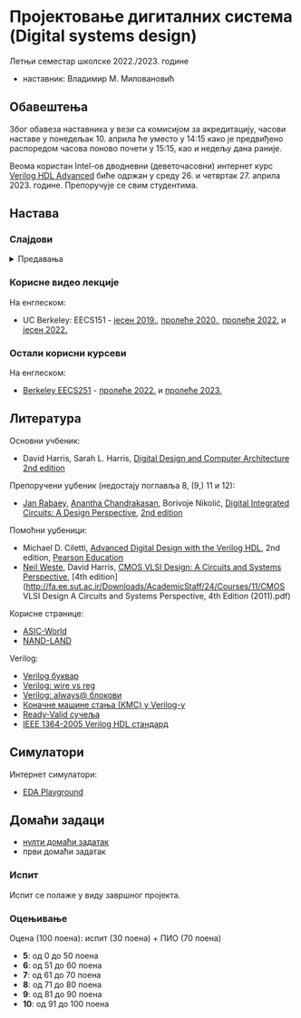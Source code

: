 # Пројектовање дигиталних система (Digital systems design)

Летњи семестар школске 2022./2023. године
* наставник: Владимир М. Миловановић

## Обавештења

Због обавеза наставника у вези са комисијом за акредитацију, часови наставе у понедељак 10. априла ће уместо у 14:15 како је предвиђено распоредом часова поново почети у 15:15, као и недељу дана раније.

Веома користан Intel-ов дводневни (деветочасовни) интернет курс [Verilog HDL Advanced](https://learning.intel.com/Developer/learn/course/external/view/classroom/861/verilog-hdl-advanced) биће одржан у среду 26. и четвртак 27. априла 2023. године. Препоручује се свим студентима.

<!--

<details markdown='block'>
<summary>Претходна обавештења</summary>

Догађај за студенте под називом [Seeds for the future 2022](https://www.huawei.com/minisite/seeds-for-the-future/index.html) који организује Huawei биће ове године одржан преко интернета у периоду од 14. до 21. новембра. Више о самом догађају можете видети у [пропратној презентацији](./Huawei/SftF2022.pdf), а заинтересовани студенти се могу пријавити путем [формулара](https://forms.gle/WtaFBXmT4eu6vedu7) до понедељка 7. новембра 2022. године.

[Путеви каријере у индустрији чипова](https://www.elfak.ni.ac.rs/informacije/novosti-i-obavestenja/prvi-put-u-evropi-putevi-karijere-u-industriji-cipova-na-elektronskom-fakultetu-u-nisu) ([GSA WLI Pathways Conference – Serbia](https://designthesolution.org/gsa-wli-pathways-conference-serbia)) конференција одржана је 14. новембра на Електронском факултету у Нишу.

Телеком Србија у оквиру свог IoT лаба организује [стручне праксе за школску 2022/23. годину](https://mts.rs/Poslovni/IoT/lab), а студенти Факултета инжењерских наука по први пут ове године могу да узму учешће.

Полунадокнада предавања из дигиталне електронике одржана је у петак 9. децембра 2022. године од око 16:30 у учионици Д-66.

Предавања и вежбе из Дигиталне електронике у понедељак 3. октобра 2022. године нису одржана због одсуства предметног наставника.

</details>

-->

## Настава

### Слајдови

<details markdown='block'>
<summary>Предавања</summary>
* DigSys слајдови 1: [EECS151 fa21l1][EECS151_fa21l1-1up]
* DigSys слајдови 2: [EECS151 fa21l2][EECS151_fa21l2-1up]
* DigSys слајдови 3: [EECS151 fa21l3][EECS151_fa21l3-1up]
* DigSys слајдови 4: [EECS151 fa21l4][EECS151_fa21l4-1up]
* DigSys слајдови 5: [EECS151 fa21l5][EECS151_fa21l5-1up]
* DigSys слајдови 6: [EECS151 fa21l6][EECS151_fa21l6-1up]
* DigSys слајдови 7: [EECS151 fa21l7][EECS151_fa21l7-1up]
* DigSys слајдови 8: ~~[EECS151 fa21l8][EECS151_fa21l8-1up]~~
* DigSys слајдови 9: ~~[EECS151 fa21l9][EECS151_fa21l9-1up]~~
* DigSys слајдови 10: [EECS151 fa21l10][EECS151_fa21l10-1up]
</details>

[EECS151_fa21l1-1up]: https://inst.eecs.berkeley.edu/~eecs151/fa21/files/lectures/Lecture1-Intro-1up.pdf
[EECS151_fa21l2-1up]: https://inst.eecs.berkeley.edu/~eecs151/fa21/files/lectures/Lecture2-Design-1up.pdf
[EECS151_fa21l3-1up]: https://inst.eecs.berkeley.edu/~eecs151/fa21/files/lectures/Lecture3-VerilogI-1up.pdf
[EECS151_fa21l4-1up]: https://inst.eecs.berkeley.edu/~eecs151/fa21/files/lectures/Lecture4-VerilogII-1up.pdf
[EECS151_fa21l5-1up]: https://inst.eecs.berkeley.edu/~eecs151/fa21/files/lectures/Lecture5-VerilogIII-1up.pdf
[EECS151_fa21l6-1up]: https://inst.eecs.berkeley.edu/~eecs151/fa21/files/lectures/Lecture6-CL-1up.pdf
[EECS151_fa21l7-1up]: https://inst.eecs.berkeley.edu/~eecs151/fa21/files/lectures/Lecture7-FSMs-1up.pdf
[EECS151_fa21l8-1up]: https://inst.eecs.berkeley.edu/~eecs151/fa21/files/lectures/Lecture8-RISC-V-1up.pdf
[EECS151_fa21l9-1up]: https://inst.eecs.berkeley.edu/~eecs151/fa21/files/lectures/Lecture9-Pipelining-1up.pdf
[EECS151_fa21l10-1up]: https://inst.eecs.berkeley.edu/~eecs151/fa21/files/lectures/Lecture10-PipeliningFPGA-1up.pdf

### Корисне видео лекције

На енглеском:
* UC Berkeley: EECS151 - [јесен 2019.](https://www.youtube.com/playlist?list=PLW6lmkTQ3FQVyMbSHpXyaGK9GvDEsr0mm), [пролеће 2020.](https://www.youtube.com/playlist?list=PLW6lmkTQ3FQXQjShQivjgzkQ7pNLnmo-z), [пролеће 2022.](https://www.youtube.com/playlist?list=PLkFD6_40KJIxrKaukIqIZMrtSRf6hNdPp) и [јесен 2022.](https://www.youtube.com/playlist?list=PLkFD6_40KJIzF1rzQ5Sp97Kv7wHhth7YK)

### Остали корисни курсеви

На енглеском:
* [Berkeley EECS251](https://inst.eecs.berkeley.edu/~eecs251b) - [пролеће 2022.](https://inst.eecs.berkeley.edu/~eecs251b/sp22) и [пролеће 2023.](https://inst.eecs.berkeley.edu/~eecs251b/sp23)

<!--
На српском:
* [ЕТФ Београд - Основи дигиталне електронике](http://tnt.etf.bg.ac.rs/~oe2ode)
* [ЕТФ Београд - Дигитална електроника](http://tnt.etf.bg.ac.rs/~oe3de)
-->

## Литература

Основни учбеник:
* David Harris, Sarah L. Harris, [Digital Design and Computer Architecture](http://www.csit-sun.pub.ro/courses/cn2/Digital_design_book/Digital%20Design%20and%20Computer%20Architecture.pdf) [2nd edition](https://raw.githubusercontent.com/stevemac321/pdfs/master/Digital%20Design%20and%20Computer%20Architecture%20(2nd%20Ed)(gnv64).pdf)

Препоручени уџбеник (недостају поглавља 8, (9,) 11 и 12):
* [Jan Rabaey](https://en.wikipedia.org/wiki/Jan_M._Rabaey), [Anantha Chandrakasan](https://en.wikipedia.org/wiki/Anantha_P._Chandrakasan), Borivoje Nikolić, [Digital Integrated Circuits: A Design Perspective](https://booksonweb.files.wordpress.com/2011/11/digital-integrated-circuits-a-design-perspective-by-jan-m-rabaey.pdf), [2nd edition](https://evlsi.files.wordpress.com/2014/11/rabaey-digital-integrated-circuits.pdf)

Помоћни уџбеници:
* Michael D. Ciletti, [Advanced Digital Design with the Verilog HDL](https://archive.org/details/advanceddigitald00cile), 2nd edition, [Pearson Education](https://www.pearson.com/en-us/subject-catalog/p/advanced-digital-design-with-the-verilog-hdl/P200000003439)
* [Neil Weste](https://en.wikipedia.org/wiki/Neil_Weste), David Harris, [CMOS VLSI Design: A Circuits and Systems Perspective](https://pages.hmc.edu/harris/cmosvlsi/4e), [4th edition](http://fa.ee.sut.ac.ir/Downloads/AcademicStaff/24/Courses/11/CMOS VLSI Design A Circuits and Systems Perspective, 4th Edition (2011).pdf)

Корисне странице:
* [ASIC-World](http://www.asic-world.com/verilog)
* [NAND-LAND](https://nandland.com/learn-verilog)

Verilog:
* [Verilog буквар][Verilog Primer Slides]
* [Verilog: wire vs reg][wire vs reg]
* [Verilog: always@ блокови][always@ blocks]
* [Коначне машине стања (КМС) у Verilog-у][FSMs in Verilog]
* [Ready-Valid сучеља][Ready-Valid Interfaces]
* [IEEE 1364-2005 Verilog HDL стандард][IEEE Std 1364-2005]

[Verilog Primer Slides]: https://inst.eecs.berkeley.edu/~eecs151/fa22/files/verilog/Verilog_Primer_Slides.pdf
[wire vs reg]: https://inst.eecs.berkeley.edu/~eecs151/fa22/files/verilog/wire_vs_reg.pdf
[always@ blocks]: https://inst.eecs.berkeley.edu/~eecs151/fa22/files/verilog/always_at_blocks.pdf
[FSMs in Verilog]: https://inst.eecs.berkeley.edu/~eecs151/fa22/files/verilog/verilog_fsm.pdf
[Ready-Valid Interfaces]: https://inst.eecs.berkeley.edu/~eecs151/fa22/files/verilog/ready_valid_interface.pdf
[IEEE Std 1364-2005]: https://ieeexplore.ieee.org/document/1620780

## Симулатори

Интернет симулатори:
* [EDA Playground](https://www.edaplayground.com)

## Домаћи задаци

* [нулти домаћи задатак](./dz/dz0.md)
* први домаћи задатак

<!--

* [нулти домаћи задатак](./dz/dz0.md)
* [први домаћи задатак](./dz/dz1.md)
* [други домаћи задатак](./dz/dz2.md)
* [трећи домаћи задатак](./dz/dz3.md)
* [четврти домаћи задатак](./dz/dz4.md)
* [пети домаћи задатак](./dz/dz5.md)
* [шести домаћи задатак](./dz/dz6.md)
* [седми домаћи задатак](./dz/dz7.md)
* [осми домаћи задатак](./dz/dz8.md)
* [девети домаћи задатак](./dz/dz9.md)

## Семинарски радови

За случај да више студената ради једну тему, број бодова који добија сваки од студената се дели са бројем студената.

Неке од потенцијалних тема за семинарске радове:
* [Дигитални бафер](https://sr.wikipedia.org/wiki/Дигитални_бафер) - урађено
* [SPICE](https://en.wikipedia.org/wiki/SPICE)
* [Design rule checking](https://en.wikipedia.org/wiki/Design_rule_checking)
* [Layout Versus Schematic](https://en.wikipedia.org/wiki/Layout_Versus_Schematic)
* [Magic](https://en.wikipedia.org/wiki/Magic_(software))
* [GDSII](https://en.wikipedia.org/wiki/GDSII)
* [IC layout editor](https://en.wikipedia.org/wiki/IC_layout_editor)
* [PDK](https://en.wikipedia.org/wiki/Process_design_kit)
* [PCell](https://en.wikipedia.org/wiki/PCell)
* [Физичка верификација](https://en.wikipedia.org/wiki/Physical_verification)
* [Ефекат антене](https://en.wikipedia.org/wiki/Antenna_effect)
* [Списак електричних веза](https://en.wikipedia.org/wiki/Netlist)
* [Аутоматизација електронског пројектовања](https://en.wikipedia.org/wiki/Electronic_design_automation)
* [Трка услова](https://en.wikipedia.org/wiki/Race_condition)
* [Елморово кашњење](https://en.wikipedia.org/wiki/Elmore_delay)
* [Статичка временска анализа](https://en.wikipedia.org/wiki/Static_timing_analysis)
* [Кашњење простирања сигнала](https://en.wikipedia.org/wiki/Signal_propagation_delay)
* [Контаминационо кашњење](https://en.wikipedia.org/wiki/Contamination_delay)
* [Логички напор](https://en.wikipedia.org/wiki/Logical_effort)
* [Прорачун кашњења](https://en.wikipedia.org/wiki/Delay_calculation)
* [Синхрона логика](https://en.wikipedia.org/wiki/Synchronous_circuit)
* [Асинхрона логика](https://en.wikipedia.org/wiki/Asynchronous_circuit)
* [Искошеност такта](https://en.wikipedia.org/wiki/Clock_skew)
* [Дигитално контролисани осцилатор](https://en.wikipedia.org/wiki/Digitally_controlled_oscillator)
* [Дигитално-аналогни претварач](https://en.wikipedia.org/wiki/Digital-to-analog_converter)
* [Дигитални синтисајзер](https://en.wikipedia.org/wiki/Digital_synthesizer)
* Било који добар чланак: 30 поена
* Било који сјајан чланак: 60 поена

## Оцењивање

* предиспитне обавезе: 45 поена
* испит у виду пројекта: 55 поена

### Предиспитне обавезе

Предиспитне обавезе се састоје од:
* два, односно три колоквијума - укупно 45 поена
* пројекат - 55 поена

Коначни [резултати](https://docs.google.com/spreadsheets/d/18icgzX1uaRZ6Xb-33G8LwNwAG0yaKyHIoZRkCruGwlI) колоквијума из дигиталне електронике.

Анализа решења задатака са другог колоквијума може се наћи [овде](https://youtu.be/6cKYg9bxtGE?t=90).

### Пројекти

Пројекти се раде појединачно или у пару. Сваки пројекат се састоји обично из четири дела:
* **теоретске основе** (10 поена) -- извештај који садржи шему на нивоу логичких кола и блокова, као и њену свеобухватну анализу
* **оптимизација кашњења** (10 поена) - xschem шема и ngspice симулације
* **оптимизација потрошње** (10 поена) - xschem шема и ngspice симулације
* **лејаут** (25 поена) - лејаут кола из једног од претходне две тачке
Напомена: лејаут може бити рађен у било ком програму, али мора бити DRC и LVS чист. Обавезно дати упоредни приказ резултата шематских симулација и одговарајућих пост-лејаут симулација које укључују и екстраковане паразитне капацитивности и отпорности.

Уколико студент ради појединачно, самостално бира технолошки процес у коме ће радити (GF180MCU или SKY130), док у случају да студенти раде у пару, један студент ради последње три тачке у GF180MCU, док други ради у SKY130 технолошком процесу, а први део пројекта је заједнички.

Теме за пројекте (једна по студенту или једна по пару, ко први изабере):
* [Витербијев декодер](https://bwrcs.eecs.berkeley.edu/Classes/icdesign/ee141_f99/projects.html)
* [Contents-Addressable Memories for Wireless Apps](https://bwrcs.eecs.berkeley.edu/Classes/icdesign/ee141_f00/projects.html)
* [32-битна АЛЈ](https://bwrcs.eecs.berkeley.edu/Classes/icdesign/ee141_f01/projects.html)
* [SRAM од 256 речи](http://bwrcs.eecs.berkeley.edu/Classes/icdesign/ee141_s01/projects.html)
* [32-битна АЛЈ](https://bwrcs.eecs.berkeley.edu/Classes/icdesign/ee141_f02/projects.html)
* [Погонитељ такта и генератор случајних бројева](http://bwrcs.eecs.berkeley.edu/Classes/icdesign/ee141_s02/projects.html)
* [Погонитељ такта и брзи делитељ](http://bwrcs.eecs.berkeley.edu/Classes/icdesign/ee141_s03/projects.html)
* [Декодери и делитељи](http://bwrcs.eecs.berkeley.edu/Classes/icdesign/ee141_s04/projects.html)
* [64x32-битни меморијски низ](https://bwrcs.eecs.berkeley.edu/Classes/icdesign/ee141_f04/projects.html)
* [Погонитељ такта и 16-битна АЛЈ](http://bwrcs.eecs.berkeley.edu/Classes/icdesign/ee141_s05/projects.html)
* [Мрежа за дистрибуцију такта и сабирач](https://bwrcs.eecs.berkeley.edu/Classes/icdesign/ee141_f05/projects.html)
* [Меморија](http://bwrcs.eecs.berkeley.edu/Classes/icdesign/ee141_s06/projects.html)
* [A Register File](https://bwrcs.eecs.berkeley.edu/Classes/icdesign/ee141_f06/projects.html)
* [64x32-bit SRAM](http://bwrcs.eecs.berkeley.edu/Classes/icdesign/ee141_s07/projects.html)
* [32x32 Bit SRAM](https://bwrcs.eecs.berkeley.edu/Classes/icdesign/ee141_f07/projects.html)
* [Нерекурзиван филтар](http://bwrcs.eecs.berkeley.edu/Classes/icdesign/ee141_s08/projects.html)
* [32x64 Bit SRAM](https://bwrcs.eecs.berkeley.edu/Classes/icdesign/ee141_f08/projects.html)
* [An Erroneous SRAM](http://bwrcs.eecs.berkeley.edu/Classes/icdesign/ee141_s09/projects.html)
* [Програмабилна функционална јединица](https://bwrcs.eecs.berkeley.edu/Classes/icdesign/ee141_f09/projects.html)
* [LDPC декодер](http://bwrcs.eecs.berkeley.edu/Classes/icdesign/ee141_s10/projects.html)
* [ADC LUT](http://bwrcs.eecs.berkeley.edu/Classes/icdesign/ee141_f10/projects.html)
* Ultra-Low Power Neural Processor ([Spike-Sorting DSP Architecture](https://www.researchgate.net/publication/224226807_A_130-m_W_64-channel_neural_spike-sorting_DSP_chip) -> Spike Detection Block)
* [Motion Estimation Memory](http://bwrcs.eecs.berkeley.edu/Classes/icdesign/ee141_f11/projects.html)
* [Neural Associative Memory](https://www.coursehero.com/file/6930434/project-phase2)
* [FPGA SLICEL](http://bwrcs.eecs.berkeley.edu/Classes/icdesign/ee141_f12/projects.html)
* било која тема на предлог студен(а)та уз претходни усмени договор с наставником

**Дигитално контролисани осцилатори** - универзална тема (без ограничења по броју студената или парова):
* [Дигитално контролисани осцилатор са матрицом тростатичких инвертора](https://picture.iczhiku.com/resource/eetop/WHKgpuOkOKruuNnX.pdf)
* [Дигитално контролисани осцилатор са варикапом](https://www.cs.ccu.edu.tw/~wildwolf/pdf.files/tcasii2005-1.pdf)
* [Унапређени дигитално контролисани осцилатор са варикапом](https://www.cs.ccu.edu.tw/~wildwolf/pdf.files/tcasii2007-1.pdf)
* [Фазно спрегнут дигитално контролисани осцилатор](https://ieeexplore.ieee.org/document/6891375)
* било који други дигитално контролисани осцилатор

[Формулар](https://docs.google.com/forms/d/e/1FAIpQLScNEo3q_JVxJlUwQdI0xrHlVxrQbqahu0pbiWSDOtHYgRJxyA/viewform) за пријаву пројекта.

[Списак](https://docs.google.com/spreadsheets/d/1i8mziFhKsBr1T4BF3xFRDiudE4pVVHAyDjuk6W9GnSI) пријављених пројеката.

Одбрана пројеката за све студенте који су испит из Дигиталне електронике пријавили у јануарском испитном року биће одржана у четвртак 9. фебруара 2023. године с почетком у 11:15 у учионици 119, како би на захтев факултетског руководства оцене биле унете што је могуће раније. Одбрана пројеката за студенте који су испит пријавили у фебруарском испитном року биће одржана највероватније у петак 17. фебруара или у суботу 18. фебруара 2023. године.

### Испит

Испит се полаже у виду завршног пројекта који се ради појединачно или у пару и који носи највише 55 поена.

-->

### Испит

Испит се полаже у виду завршног пројекта.

### Оцењивање

Оцена (100 поена): испит (30 поена) + ПИО (70 поена)
* **5**: од 0 до 50 поена
* **6**: од 51 до 60 поена
* **7**: од 61 до 70 поена
* **8**: од 71 до 80 поена
* **9**: од 81 до 90 поена
* **10**: од 91 до 100 поена
